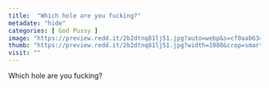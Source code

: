 ```yaml
---
title:  "Which hole are you fucking?"
metadate: "hide"
categories: [ God Pussy ]
image: "https://preview.redd.it/2b2dtnq81lj51.jpg?auto=webp&s=cf0aab634f2a65ef95349973775a43774537e77b"
thumb: "https://preview.redd.it/2b2dtnq81lj51.jpg?width=1080&crop=smart&auto=webp&s=629cdc0f133732e420e0570045675be10b1460c1"
visit: ""
---
```

Which hole are you fucking?

